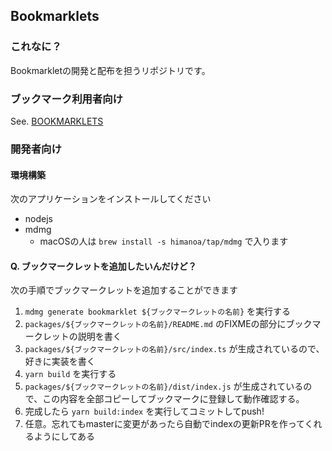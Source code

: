 ## Bookmarklets

### これなに？

Bookmarkletの開発と配布を担うリポジトリです。

### ブックマーク利用者向け

See. [BOOKMARKLETS](./BOOKMARKLETS.md)

### 開発者向け

#### 環境構築

次のアプリケーションをインストールしてください

- nodejs
- mdmg
  - macOSの人は `brew install -s himanoa/tap/mdmg` で入ります

#### Q. ブックマークレットを追加したいんだけど？

次の手順でブックマークレットを追加することができます

1. `mdmg generate bookmarklet ${ブックマークレットの名前}` を実行する
1. `packages/${ブックマークレットの名前}/README.md` のFIXMEの部分にブックマークレットの説明を書く
1. `packages/${ブックマークレットの名前}/src/index.ts` が生成されているので、好きに実装を書く
1. `yarn build` を実行する
1. `packages/${ブックマークレットの名前}/dist/index.js` が生成されているので、この内容を全部コピーしてブックマークに登録して動作確認する。
1. 完成したら `yarn build:index` を実行してコミットしてpush!
  1. 任意。忘れてもmasterに変更があったら自動でindexの更新PRを作ってくれるようにしてある

